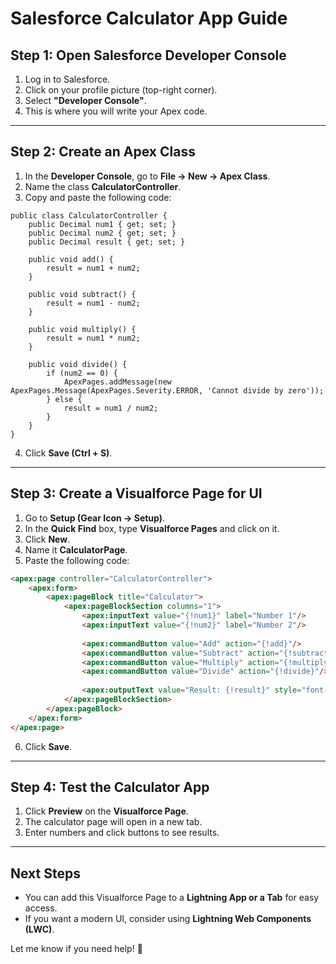 # Salesforce Calculator App Guide

## Step 1: Open Salesforce Developer Console
1. Log in to Salesforce.
2. Click on your profile picture (top-right corner).
3. Select **"Developer Console"**.
4. This is where you will write your Apex code.

---

## Step 2: Create an Apex Class
1. In the **Developer Console**, go to **File → New → Apex Class**.
2. Name the class **CalculatorController**.
3. Copy and paste the following code:

```apex
public class CalculatorController {
    public Decimal num1 { get; set; }
    public Decimal num2 { get; set; }
    public Decimal result { get; set; }

    public void add() {
        result = num1 + num2;
    }

    public void subtract() {
        result = num1 - num2;
    }

    public void multiply() {
        result = num1 * num2;
    }

    public void divide() {
        if (num2 == 0) {
            ApexPages.addMessage(new ApexPages.Message(ApexPages.Severity.ERROR, 'Cannot divide by zero'));
        } else {
            result = num1 / num2;
        }
    }
}
```
4. Click **Save (Ctrl + S)**.

---

## Step 3: Create a Visualforce Page for UI
1. Go to **Setup (Gear Icon → Setup)**.
2. In the **Quick Find** box, type **Visualforce Pages** and click on it.
3. Click **New**.
4. Name it **CalculatorPage**.
5. Paste the following code:

```html
<apex:page controller="CalculatorController">
    <apex:form>
        <apex:pageBlock title="Calculator">
            <apex:pageBlockSection columns="1">
                <apex:inputText value="{!num1}" label="Number 1"/>
                <apex:inputText value="{!num2}" label="Number 2"/>
                
                <apex:commandButton value="Add" action="{!add}"/>
                <apex:commandButton value="Subtract" action="{!subtract}"/>
                <apex:commandButton value="Multiply" action="{!multiply}"/>
                <apex:commandButton value="Divide" action="{!divide}"/>
                
                <apex:outputText value="Result: {!result}" style="font-weight:bold; font-size:16px;"/>
            </apex:pageBlockSection>
        </apex:pageBlock>
    </apex:form>
</apex:page>
```
6. Click **Save**.

---

## Step 4: Test the Calculator App
1. Click **Preview** on the **Visualforce Page**.
2. The calculator page will open in a new tab.
3. Enter numbers and click buttons to see results.

---

## Next Steps
- You can add this Visualforce Page to a **Lightning App or a Tab** for easy access.
- If you want a modern UI, consider using **Lightning Web Components (LWC)**.

Let me know if you need help! 🚀

